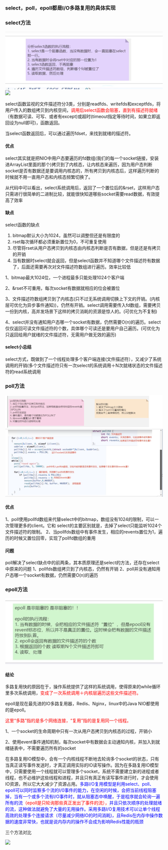 ### select，poll，epoll都是I/O多路复用的具体实现

### select方法
![13.select函数执行流程.png](images/13.select%E5%87%BD%E6%95%B0%E6%89%A7%E8%A1%8C%E6%B5%81%E7%A8%8B.png)
![](images/11.select方法.jpg)

select函数监视的文件描述符分3类，分别是readfds、writefds和exceptfds，将用户传入的数组拷贝到内核空间，<font color = 'red'>调用后select函数会阻塞，直到有描述符就绪</font>（有数据可读、可写、或者有except)或超时(timeout指定等待时间，如果立即返回设为null即可)，函数返回。

当select函数返回后，可以通过遍历fdset，来找到就绪的描述符。

#### 优点

select其实就是把NIO中用户态要遍历的fd数组(我们的每一个socket链接，安装进ArrayList里面的那个)拷贝到了内核态，让内核态来遍历，因为用户态判断socket是否有数据还是要调用内核态的，所有拷贝到内核态后，这样遍历判断的时候就不用一直用户态和内核态频繁切换了。

从代码中可以看出，select系统调用后，返回了一个置位后的&rset，这样用户态只需进行很简单的二进制比较，就能很快知道哪些socket需要read数据，有效提高了效率

#### 缺点

select函数的缺点
1. bitmap默认大小为1024，虽然可以调整但还是有限度的
2. rset每次循环都必须重新置位为0，不可重复使用
3. 尽管将rset从用户态拷贝到内核态由内核态判断是否有数据，但是还是有拷贝的开销
4. 当有数据时select就会返回，但是select函数并不知道哪个文件描述符有数据了，后面还需要再次对文件描述符数组进行遍历。效率比较低

1、bitmap最大1024位，一个进程最多只能处理1024个客户端

2、&rset不可重用，每次socket有数据就相应的位会被置位

3、文件描述符数组拷贝到了内核态(只不过无系统调用切换上下文的开销。(内核层可优化为异步事件通知))，仍然有开销。select调用需要传入fd数组，需要拷贝一份到内核，高并发场景下这样的拷贝消耗的资源是惊人的。(可优化为不复制)

4、select并没有通知用户态哪一个socket有数据，仍然需要O(n)的遍历。select仅仅返回可读文件描述符的个数，具体哪个可读还是要用户自己遍历。(可优化为只返回给用户就绪的文件描述符，无需用户做无效的遍历)

#### select小总结

select方式，既做到了一个线程处理多个客户端连接(文件描述符），又减少了系统调用的开销(多个文件描述符只有一次select的系统调用＋N次就绪状态的文件描述符的read系统调用

### poll方法
![14.poll的执行流程.png](images/14.poll%E7%9A%84%E6%89%A7%E8%A1%8C%E6%B5%81%E7%A8%8B.png)
![15.poll源码.png](images/15.poll%E6%BA%90%E7%A0%81.png)
#### 优点

1、poll使用pollfd数组来代替select中的bitmap，数组没有1024的限制，可以一次管理更多的client。它和 select的主要区别就是，去掉了select只能监听1024个文件描述符的限制。
2、当pollfds数组中有事件发生，相应的revents置位为1，遍历的时候又置位回零，实现了pollfd数组的重用

#### 问题

poll解决了select缺点中的前两条，其本质原理还是select的方法，还存在select中原来的问题
1、pollfds数组拷贝到了内核态，仍然有开销
2、poll并没有通知用户态哪一个socket有数据，仍然需要O(n)的遍历

### epoll方法
![16.epoll执行流程.png](images/16.epoll%E6%89%A7%E8%A1%8C%E6%B5%81%E7%A8%8B.png)


#### 结论

多路复用快的原因在于，操作系统提供了这样的系统调用，使得原来的while循环里多次系统调用，<font color = 'red'>变成了一次系统调用＋内核层遍历这些文件描述符。</font>

epoll是现在最先进的IO多路复用器，Redis、Nginx，linux中的Java NIO都使用的是epoll。

<font color = 'red'>这里“多路”指的是多个网络连接，“复用”指的是复用同一个线程。</font>

1、一个socket的生命周期中只有一次从用户态拷贝到内核态的过程，开销小

2、使用event事件通知机制，每次socket中有数据会主动通知内核，并加入到就绪链表中，不需要遍历所有的socket

在多路复用IO模型中，会有一个内核线程不断地去轮询多个socket的状态，只有当真正读写事件发送时，才真正调用实际的IO读写操作。因为在多路复用IO模型中，只需要使用一个线程就可以管理多个socket，系统不需要建立新的进程或者线程，也不必维护这些线程和进程，并且只有真正有读写事件进行时，才会使用IO资源，所以它大大减少了资源占用。<font color = 'blue'>多路I/O复用模型是利用select、poll、epoll可以同时监察多个流的I/0事件的能力，在空闲的时候，会把当前线程阻塞掉，当有一个或多个流有I/O事件时，就从阻塞态中唤醒，于是程序就会轮询一遍所有的流</font><font color = 'red'>（epoll是只轮询那些真正发出了事件的流），</font><font color = 'blue'>并且只依次顺序的处理就绪的流，这种做法就避免了大量的无用操作。采用多路I/О复用技术可以让单个线程高效的处理多个连接请求（尽量减少网络IO的时间消耗)，且Redis在内存中操作数据的速度非常快，也就是说内存内的操作不会成为影响Redis性能的瓶颈</font>

三个方法对比

![](images/12.三个方法对比.jpg)

